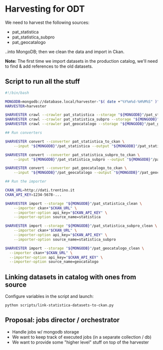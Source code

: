 # Harvesting for ODT

We need to harvest the following sources:

- pat_statistica
- pat_statistica_subpro
- pat_geocatalogo

..into MongoDB; then we clean the data and import in Ckan.

**Note:** The first time we import datasets in the production
catalog, we'll need to find & add references to the old datasets.


## Script to run all the stuff

```bash
#!/bin/bash

MONGODB=mongodb://database.local/harvester-"$( date +"%Y%m%d-%H%M%S" )"
HARVESTER=harvester

$HARVESTER crawl --crawler pat_statistica --storage "${MONGODB}"/pat_statistica
$HARVESTER crawl --crawler pat_statistica_subpro --storage "${MONGODB}"/pat_statistica_subpro
$HARVESTER crawl --crawler pat_geocatalogo --storage "${MONGODB}"/pat_geocatalogo

## Run converters

$HARVESTER convert --converter pat_statistica_to_ckan \
    --input "${MONGODB}"/pat_statistica --output "${MONGODB}"/pat_statistica_clean

$HARVESTER convert --converter pat_statistica_subpro_to_ckan \
    --input "${MONGODB}"/pat_statistica_subpro --output "${MONGODB}"/pat_statistica_subpro_clean

$HARVESTER convert --converter pat_geocatalogo_to_ckan \
    --input "${MONGODB}"/pat_geocatalogo --output "${MONGODB}"/pat_geocatalogo_clean

## Run the importer

CKAN_URL=http://dati.trentino.it
CKAN_API_KEY=1234-5678-...

$HARVESTER import --storage "${MONGODB}"/pat_statistica_clean \
    --importer ckan+"$CKAN_URL" \
	--importer-option api_key="$CKAN_API_KEY" \
	--importer-option source_name=statistica

$HARVESTER import --storage "${MONGODB}"/pat_statistica_subpro_clean \
    --importer ckan+"$CKAN_URL" \
	--importer-option api_key="$CKAN_API_KEY" \
	--importer-option source_name=statistica_subpro

$HARVESTER import --storage "${MONGODB}"/pat_geocatalogo_clean \
  --importer ckan+"$CKAN_URL" \
  --importer-option api_key="$CKAN_API_KEY" \
  --importer-option source_name=geocatalogo
```


## Linking datasets in catalog with ones from source

Configure variables in the script and launch:

```
python scripts/link-statistica-datasets-to-ckan.py
```

## Proposal: jobs director / orchestrator

- Handle jobs w/ mongodb storage
- We want to keep track of executed jobs (in a separate collection / db)
- We want to provide some "higher level" stuff on top of the harvester
